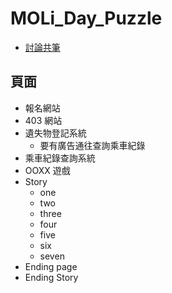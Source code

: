 # MOLi_Day_Puzzle
- [討論共筆](https://hackmd.io/dvNU5fmgSuySutb72KrR_Q)
## 頁面
- 報名網站
- 403 網站
- 遺失物登記系統
    - 要有廣告通往查詢乘車紀錄
- 乘車紀錄查詢系統
- OOXX 遊戲
- Story
    - one
    - two
    - three
    - four
    - five
    - six
    - seven
- Ending page
- Ending Story